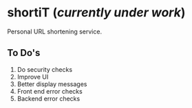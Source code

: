 # shortiT (*currently under work*)
Personal URL shortening service.

## To Do's
1. Do security checks
1. Improve UI
1. Better display messages
1. Front end error checks
1. Backend error checks
